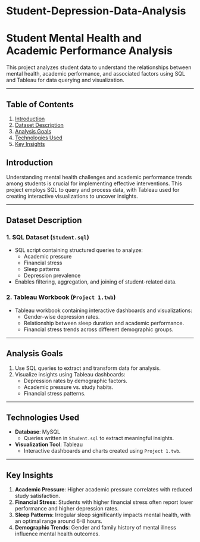 # Student-Depression-Data-Analysis
# Student Mental Health and Academic Performance Analysis

This project analyzes student data to understand the relationships between mental health, academic performance, and associated factors using SQL and Tableau for data querying and visualization.

---

## Table of Contents

1. [Introduction](#introduction)
2. [Dataset Description](#dataset-description)
3. [Analysis Goals](#analysis-goals)
4. [Technologies Used](#technologies-used)
5. [Key Insights](#key-insights)



## Introduction

Understanding mental health challenges and academic performance trends among students is crucial for implementing effective interventions. This project employs SQL to query and process data, with Tableau used for creating interactive visualizations to uncover insights.

---

## Dataset Description

### **1. SQL Dataset** (`Student.sql`)
- SQL script containing structured queries to analyze:
  - Academic pressure
  - Financial stress
  - Sleep patterns
  - Depression prevalence
- Enables filtering, aggregation, and joining of student-related data.

### **2. Tableau Workbook** (`Project 1.twb`)
- Tableau workbook containing interactive dashboards and visualizations:
  - Gender-wise depression rates.
  - Relationship between sleep duration and academic performance.
  - Financial stress trends across different demographic groups.

---

## Analysis Goals

1. Use SQL queries to extract and transform data for analysis.
2. Visualize insights using Tableau dashboards:
   - Depression rates by demographic factors.
   - Academic pressure vs. study habits.
   - Financial stress patterns.

---

## Technologies Used

- **Database**: MySQL
  - Queries written in `Student.sql` to extract meaningful insights.
- **Visualization Tool**: Tableau
  - Interactive dashboards and charts created using `Project 1.twb`.

---

## Key Insights

1. **Academic Pressure**: Higher academic pressure correlates with reduced study satisfaction.
2. **Financial Stress**: Students with higher financial stress often report lower performance and higher depression rates.
3. **Sleep Patterns**: Irregular sleep significantly impacts mental health, with an optimal range around 6-8 hours.
4. **Demographic Trends**: Gender and family history of mental illness influence mental health outcomes.



